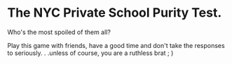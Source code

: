 # The NYC Private School Purity Test.

Who's the most spoiled of them all?

Play this game with friends, have a good time and don't take the responses to seriously. . .unless of course, you are a ruthless brat ; )
